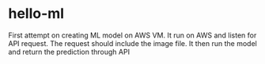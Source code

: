# hello-ml

First attempt on creating ML model on AWS VM. It run on AWS and listen for API request. The request should include the image file. It then run the model and return the prediction through API
